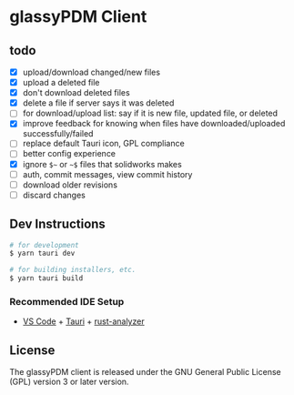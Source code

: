 # glassyPDM Client
## todo
- [x] upload/download changed/new files
- [x] upload a deleted file
- [x] don't download deleted files
- [x] delete a file if server says it was deleted
- [ ] for download/upload list: say if it is new file, updated file, or deleted
- [x] improve feedback for knowing when files have downloaded/uploaded successfully/failed
- [ ] replace default Tauri icon, GPL compliance
- [ ] better config experience
- [x] ignore `$~` or `~$` files that solidworks makes
- [ ] auth, commit messages, view commit history
- [ ] download older revisions
- [ ] discard changes
## Dev Instructions
```bash
# for development
$ yarn tauri dev

# for building installers, etc.
$ yarn tauri build
```
### Recommended IDE Setup

- [VS Code](https://code.visualstudio.com/) + [Tauri](https://marketplace.visualstudio.com/items?itemName=tauri-apps.tauri-vscode) + [rust-analyzer](https://marketplace.visualstudio.com/items?itemName=rust-lang.rust-analyzer)

## License
The glassyPDM client is released under the GNU General Public License (GPL) version 3 or later version.